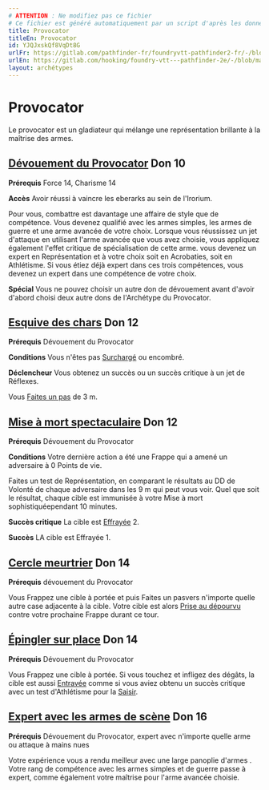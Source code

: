 ```yaml
---
# ATTENTION : Ne modifiez pas ce fichier
# Ce fichier est généré automatiquement par un script d'après les données du module Foundry VTT officiel et de sa traduction
title: Provocator
titleEn: Provocator
id: YJQJxskQf8VqDt8G
urlFr: https://gitlab.com/pathfinder-fr/foundryvtt-pathfinder2-fr/-/blob/master/data/archetypes/YJQJxskQf8VqDt8G.htm
urlEn: https://gitlab.com/hooking/foundry-vtt---pathfinder-2e/-/blob/master/packs/data/archetypes.db/provocator.json
layout: archétypes
---
```

# Provocator

Le provocator est un gladiateur qui mélange une représentation brillante à la maîtrise des armes.

## [ Dévouement du Provocator](../dons/dévouement-du-provocator.md) Don 10

**Prérequis** Force 14, Charisme 14

**Accès** Avoir réussi à vaincre les eberarks au sein de l'Irorium.

Pour vous, combattre est davantage une affaire de style que de compétence. Vous devenez qualifié avec les armes simples, les armes de guerre et une arme avancée de votre choix. Lorsque vous réussissez un jet d'attaque en utilisant l'arme avancée que vous avez choisie, vous appliquez également l'effet critique de spécialisation de cette arme. vous devenez un expert en Représentation et à votre choix soit en Acrobaties, soit en Athlétisme. Si vous étiez déjà expert dans ces trois compétences, vous devenez un expert dans une compétence de votre choix.

**Spécial** Vous ne pouvez choisir un autre don de dévouement avant d'avoir d'abord choisi deux autre dons de l'Archétype du Provocator.

## [Esquive des chars](../dons/esquive-des-chars.md) Don 12

**Prérequis** Dévouement du Provocator

**Conditions** Vous n'êtes pas [Surchargé](../conditions/surchargé.md) ou encombré.

**Déclencheur** Vous obtenez un succès ou un succès critique à un jet de Réflexes.

Vous [Faites un pas](../actions/faire-un-pas.md) de 3 m.

## [Mise à mort spectaculaire](../dons/mise-à-mort-spectaculaire.md) Don 12

**Prérequis** Dévouement du Provocator

**Conditions** Votre dernière action a été une Frappe qui a amené un adversaire à 0 Points de vie.

Faites un test de Représentation, en comparant le résultats au DD de Volonté de chaque adversaire dans les 9 m qui peut vous voir. Quel que soit le résultat, chaque cible est immunisée à votre Mise à mort sophistiquéependant 10 minutes.

**Succès critique** La cible est [Effrayée](../conditions/effrayé.md) 2.

**Succès** LA cible est Effrayée 1.

## [Cercle meurtrier](../dons/cercle-meurtrier.md) Don 14

**Prérequis** dévouement du Provocator

Vous Frappez une cible à portée et puis Faites un pasvers n'importe quelle autre case adjacente à la cible. Votre cible est alors [Prise au dépourvu](../conditions/pris-au-dépourvu.md) contre votre prochaine Frappe durant ce tour.

## [Épingler sur place](../dons/épingler-sur-place.md) Don 14

**Prérequis** Dévouement du Provocator

Vous Frappez une cible à portée. Si vous touchez et infligez des dégâts, la cible est aussi [Entravée](../conditions/entravé.md) comme si vous aviez obtenu un succès critique avec un test d'Athlétisme pour la [Saisir](../actions/saisir.md).

## [Expert avec les armes de scène](../dons/expert-avec-les-armes-de-scène.md) Don 16

**Prérequis** Dévouement du Provocator, expert avec n'importe quelle arme ou attaque à mains nues

Votre expérience vous a rendu meilleur avec une large panoplie d'armes . Votre rang de compétence avec les armes simples et de guerre passe à expert, comme également votre maîtrise pour l'arme avancée choisie.
